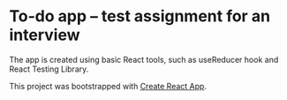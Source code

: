 # To-do app – test assignment for an interview

The app is created using basic React tools, such as useReducer hook and React Testing Library.

This project was bootstrapped with [Create React App](https://github.com/facebook/create-react-app).
